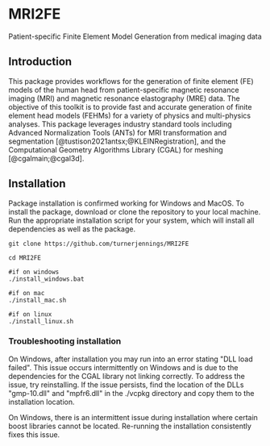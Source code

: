 # MRI2FE

Patient-specific Finite Element Model Generation from medical imaging data

## Introduction

This package provides workflows for the generation of finite element (FE) models of the human head from patient-specific magnetic resonance imaging (MRI) and magnetic resonance elastography (MRE) data.  The objective of this toolkit is to provide fast and accurate generation of finite element head models (FEHMs) for a variety of physics and multi-physics analyses.  This package leverages industry standard tools including Advanced Normalization Tools (ANTs) for MRI transformation and segmentation [@tustison2021antsx;@KLEINRegistration], and the Computational Geometry Algorithms Library (CGAL) for meshing [@cgalmain;@cgal3d].

## Installation

Package installation is confirmed working for Windows and MacOS.  To install the package, download or clone the repository to your local machine.  Run the appropriate installation script for your system, which will install all dependencies as well as the package.

```shell
git clone https://github.com/turnerjennings/MRI2FE

cd MRI2FE

#if on windows
./install_windows.bat

#if on mac
./install_mac.sh

#if on linux
./install_linux.sh
```

### Troubleshooting installation

On Windows, after installation you may run into an error stating "DLL load failed".  This issue occurs intermittently on Windows and is due to the dependencies for the CGAL library not linking correctly.  To address the issue, try reinstalling.  If the issue persists, find the location of the DLLs "gmp-10.dll" and "mpfr6.dll" in the ./vcpkg directory and copy them to the installation location.

On Windows, there is an intermittent issue during installation where certain boost libraries cannot be located.  Re-running the installation consistently fixes this issue.